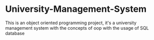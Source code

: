 # University-Management-System

This is an object oriented programming project, it's a university management system with the concepts of oop with the usage of SQL database
